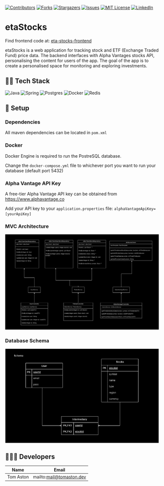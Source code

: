 [![Contributors][contributors-shield]][contributors-url]
[![Forks][forks-shield]][forks-url]
[![Stargazers][stars-shield]][stars-url]
[![Issues][issues-shield]][issues-url]
[![MIT License][license-shield]][license-url]
[![LinkedIn][linkedin-shield]][linkedin-url]

# etaStocks

Find frontend code at: [eta-stocks-frontend](https://github.com/TomAston1996/eta-stocks-frontend)

etaStocks is a web application for tracking stock and ETF (Exchange Traded Fund) price data. The backend interfaces with Alpha Vantages stocks API, 
personalising the content for users of the app. The goal of the app is to create a personalised space for monitoring and exploring investments.

## 🧑‍💻 Tech Stack

![Java]
![Spring]
![Postgres]
![Docker]
![Redis]

## 🔧 Setup

### Dependencies
All maven dependencies can be located in ```pom.xml```

### Docker
Docker Engine is required to run the PostreSQL database. 

Change the ```docker-compose.yml``` file to whichever port you want to run your database (default port 5432)

### Alpha Vantage API Key
A free-tier Alpha Vantage API key can be obtained from https://www.alphavantage.co

Add your API key to your ```application.properties``` file:  ```alphaVantageApiKey=[yourApiKey]```

### MVC Architecture

![mvc](./images/mvc.png)

### Database Schema

![mvc](./images/db-schema.png)

## 🧑‍🤝‍🧑 Developers 

| Name           | Email                      |
| -------------- | -------------------------- |
| Tom Aston      | mailto:mail@tomaston.dev     |

<!-- MARKDOWN LINKS & IMAGES -->
<!-- https://www.markdownguide.org/basic-syntax/#reference-style-links -->
[contributors-shield]: https://img.shields.io/github/contributors/TomAston1996/eta-stocks-frontend.svg?style=for-the-badge
[contributors-url]: https://github.com/TomAston1996/eta-stocks-frontend/graphs/contributors
[forks-shield]: https://img.shields.io/github/forks/TomAston1996/eta-stocks-frontend.svg?style=for-the-badge
[forks-url]: https://github.com/TomAston1996/eta-stocks-frontend/network/members
[stars-shield]: https://img.shields.io/github/stars/TomAston1996/eta-stocks-frontend.svg?style=for-the-badge
[stars-url]: https://github.com/TomAston1996/eta-stocks-frontend/stargazers
[issues-shield]: https://img.shields.io/github/issues/TomAston1996/eta-stocks-frontend.svg?style=for-the-badge
[issues-url]: https://github.com/TomAston1996/eta-stocks-frontend/issues
[license-shield]: https://img.shields.io/github/license/TomAston1996/eta-stocks-frontend.svg?style=for-the-badge
[license-url]: https://github.com/TomAston1996/eta-stocks-frontend/blob/master/LICENSE.txt
[linkedin-shield]: https://img.shields.io/badge/-LinkedIn-black.svg?style=for-the-badge&logo=linkedin&colorB=555
[linkedin-url]: https://linkedin.com/in/tomaston96
[Java]: https://img.shields.io/badge/java-%23ED8B00.svg?style=for-the-badge&logo=openjdk&logoColor=white
[Spring]: https://img.shields.io/badge/spring-%236DB33F.svg?style=for-the-badge&logo=spring&logoColor=white
[Postgres]: https://img.shields.io/badge/postgres-%23316192.svg?style=for-the-badge&logo=postgresql&logoColor=white
[Docker]: https://img.shields.io/badge/docker-%230db7ed.svg?style=for-the-badge&logo=docker&logoColor=white
[Redis]: https://img.shields.io/badge/redis-%23DD0031.svg?style=for-the-badge&logo=redis&logoColor=white
